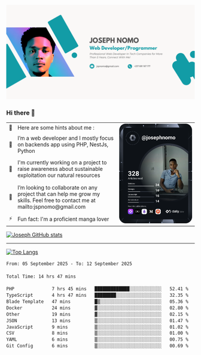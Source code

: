 ![Banner of my profile!](/Joseph_NOMO_NEW.png "Banner")

### Hi there 👋

<!--- | --  | 👋  | Here are some hints about me :                                                                                                 | <td rowspan=6><img src="/devcard.svg" width="400" alt="Joseph NOMO's Dev Card"/></td> |
| --- | --- | ------------------------------------------------------------------------------------------------------------------------------ | ------------------------------------------------------------------------------------- |
| --  | 🔭  | I’m a web developer and I mostly focus on backends app using PHP, NestJs, Python                                               |
| --  | 🦁  | I'm currently working on a project to raise awareness about sustainable exploitation our natural resources                     |
| --  | 👯  | I’m looking to collaborate on any project that can help me grow my skills. Feel free to contact me at mailto:jspnomo@gmail.com |
| --  | ⚡  | Fun fact: I'm a proficient manga lover                                                                                         |
--->

<table>
    <tr>
        <td width="1%">👋</td>
        <td width="55%">Here are some hints about me :</td>
        <td rowspan=6 width="44%"><img src="/devcard.svg" width="400" alt="Joseph NOMO's Dev Card"/></td>
    </tr>
    <tr>
        <td>🔭</td>
        <td>I’m a web developer and I mostly focus on backends app using PHP, NestJs, Python</td>
    </tr>
    <tr>
        <td>🦁</td>
        <td>I'm currently working on a project to raise awareness about sustainable exploitation our natural resources</td>
    </tr>
    <tr>
        <td>👯</td>
        <td>I’m looking to collaborate on any project that can help me grow my skills. Feel free to contact me at mailto:jspnomo@gmail.com</td>
    </tr>
    <tr>
        <td>⚡</td>
        <td>Fun fact: I'm a proficient manga lover</td>
    </tr>

</table>

[![Joseph GitHub stats](https://github-readme-stats-seven-sigma-53.vercel.app/api?username=Jspascal)](https://github.com/Jspascal/github-readme-stats)

---

[![Top Langs](https://github-readme-stats-seven-sigma-53.vercel.app/api/top-langs/?username=Jspascal&layout=compact)](https://github.com/Jspascal/github-readme-stats)

<!--START_SECTION:waka-->

```txt
From: 05 September 2025 - To: 12 September 2025

Total Time: 14 hrs 47 mins

PHP              7 hrs 45 mins   █████████████░░░░░░░░░░░░   52.41 %
TypeScript       4 hrs 47 mins   ████████░░░░░░░░░░░░░░░░░   32.35 %
Blade Template   47 mins         █▒░░░░░░░░░░░░░░░░░░░░░░░   05.36 %
Docker           24 mins         ▓░░░░░░░░░░░░░░░░░░░░░░░░   02.80 %
Other            19 mins         ▓░░░░░░░░░░░░░░░░░░░░░░░░   02.15 %
JSON             13 mins         ▒░░░░░░░░░░░░░░░░░░░░░░░░   01.47 %
JavaScript       9 mins          ▒░░░░░░░░░░░░░░░░░░░░░░░░   01.02 %
CSV              8 mins          ▒░░░░░░░░░░░░░░░░░░░░░░░░   01.00 %
YAML             6 mins          ▒░░░░░░░░░░░░░░░░░░░░░░░░   00.75 %
Git Config       6 mins          ▒░░░░░░░░░░░░░░░░░░░░░░░░   00.69 %
```

<!--END_SECTION:waka-->
